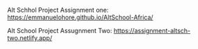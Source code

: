 Alt Schhol Project Assignment one:
https://emmanuelohore.github.io/AltSchool-Africa/ 

Alt School Project Assugnment Two:
https://assignment-altsch-two.netlify.app/

